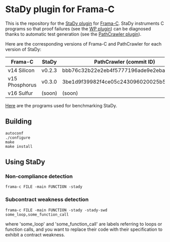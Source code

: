 
# StaDy plugin for Frama-C

This is the repository for the [StaDy plugin](http://gpetiot.github.io/stady.html) for [Frama-C](http://www.frama-c.com/).
StaDy instruments C programs so that proof failures (see the [WP plugin](http://www.frama-c.com/wp.html)) can be diagnosed thanks to automatic test generation (see the [PathCrawler plugin](http://www.frama-c.com/pathcrawler.html)).

Here are the corresponding versions of Frama-C and PathCrawler for each version of StaDy:

| Frama-C        |  StaDy   | PathCrawler (commit ID)                  |
| -------------- | -------- | ---------------------------------------- |
| v14 Silicon    |  v0.2.3  | bbb76c32b22e2eb4f5777196ade9e2eba2c2ad66 |
| v15 Phosphorus |  v0.3.0  | 3be1d9f39982f4ce05c243096020025b5c1d0aec |
| v16 Sulfur     |  (soon)  | (soon)                                   |

[Here](https://github.com/gpetiot/StaDy) are the programs used for benchmarking StaDy.


## Building

    autoconf
    ./configure
    make
    make install


## Using StaDy

### Non-compliance detection

    frama-c FILE -main FUNCTION -stady

### Subcontract weakness detection

    frama-c FILE -main FUNCTION -stady -stady-swd some_loop,some_function_call

where 'some_loop' and 'some_function_call' are labels referring to loops or
function calls, and you want to replace their code with their specification to
exhibit a contract weakness.
